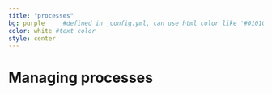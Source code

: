 ```yaml
---
title: "processes"
bg: purple     #defined in _config.yml, can use html color like '#010101'
color: white #text color
style: center
---
```


# Managing processes
